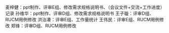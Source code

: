 麦梓健：ppt制作、评审E组、修改需求规格说明书、（会议文件+交流+工作进度）记录
孙维华：ppt制作、评审D组、修改需求规格说明书
王子璇：评审D组、RUCM用例修改
洪治凑：评审E组、工作量统计
王伟民：评审E组、RUCM用例修改
郑锋：评审D组、RUCM用例修改
